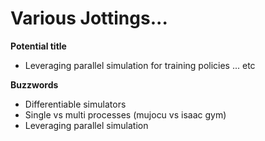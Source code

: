 # Various Jottings...

**Potential title**

- Leveraging parallel simulation for training policies ... etc

**Buzzwords**

- Differentiable simulators
- Single vs multi processes (mujocu vs isaac gym)
- Leveraging parallel simulation
